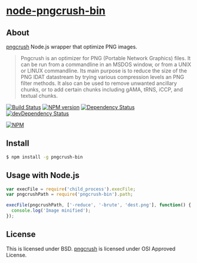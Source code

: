 # [node-pngcrush-bin](https://npmjs.org/package/pngcrush-bin)

## About

[pngcrush](http://pmt.sourceforge.net/pngcrush/) Node.js wrapper that optimize PNG images.

> Pngcrush is an optimizer for PNG (Portable Network Graphics) files. It can be run from a commandline in an MSDOS window, or from a UNIX or LINUX commandline. 
> Its main purpose is to reduce the size of the PNG IDAT datastream by trying various compression levels an PNG filter methods. It also can be used to remove unwanted ancillary chunks, or to add certain chunks including gAMA, tRNS, iCCP, and textual chunks.

[![Build Status](https://travis-ci.org/1000ch/node-pngcrush-bin.png?branch=master)](https://travis-ci.org/1000ch/node-pngcrush-bin)
[![NPM version](https://badge.fury.io/js/pngcrush-bin.png)](http://badge.fury.io/js/pngcrush-bin)
[![Dependency Status](https://david-dm.org/1000ch/node-pngcrush-bin.png)](https://david-dm.org/1000ch/node-pngcrush-bin)
[![devDependency Status](https://david-dm.org/1000ch/node-pngcrush-bin/dev-status.png)](https://david-dm.org/1000ch/node-pngcrush-bin#info=devDependencies)

[![NPM](https://nodei.co/npm/pngcrush-bin.png)](https://nodei.co/npm/pngcrush-bin/)

## Install

```sh
$ npm install -g pngcrush-bin
```

## Usage with Node.js

```js
var execFile = require('child_process').execFile;
var pngcrushPath = require('pngcrush-bin').path;

execFile(pngcrushPath, ['-reduce', '-brute', 'dest.png'], function() {
  console.log('Image minified');
});
```

## License

This is licensed under BSD.
[pngcrush](http://pmt.sourceforge.net/pngcrush/) is licensed under OSI Approved License.
